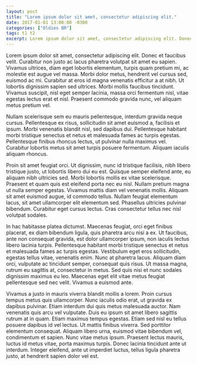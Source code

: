 ```yaml
---
layout: post
title: "Lorem ipsum dolor sit amet, consectetur adipiscing elit."
date: 2017-01-01 13:00:00 -0300
categories: ["Oldies BR"]
tags: t1 t2
excerpt: Lorem ipsum dolor sit amet, consectetur adipiscing elit. Donec et faucibus velit. Curabitur non justo ac lacus pharetra volutpat sit amet eu sapien.
---
```

Lorem ipsum dolor sit amet, consectetur adipiscing elit. Donec et faucibus velit. Curabitur non justo ac lacus pharetra volutpat sit amet eu sapien. Vivamus ultrices, diam eget lobortis elementum, turpis quam pretium mi, ac molestie est augue vel massa. Morbi dolor metus, hendrerit vel cursus sed, euismod ac mi. Curabitur at eros id magna venenatis efficitur a at nibh. Ut lobortis dignissim sapien sed ultrices. Morbi mollis faucibus tincidunt. Vivamus suscipit, nisl eget semper lacinia, massa orci fermentum nisl, vitae egestas lectus erat et nisl. Praesent commodo gravida nunc, vel aliquam metus pretium vel.

Nullam scelerisque sem eu mauris pellentesque, interdum gravida neque cursus. Pellentesque ex risus, sollicitudin sit amet euismod a, facilisis et ipsum. Morbi venenatis blandit nisl, sed dapibus dui. Pellentesque habitant morbi tristique senectus et netus et malesuada fames ac turpis egestas. Pellentesque finibus rhoncus lectus, ut pulvinar nulla maximus vel. Curabitur lobortis metus sit amet turpis posuere fermentum. Aliquam iaculis aliquam rhoncus.

Proin sit amet feugiat orci. Ut dignissim, nunc id tristique facilisis, nibh libero tristique justo, ut lobortis libero dui eu est. Quisque semper eleifend ante, eu aliquam nibh ultricies sed. Morbi lobortis mollis ex vitae scelerisque. Praesent et quam quis est eleifend porta nec eu nisl. Nullam pretium magna ut nulla semper egestas. Vivamus mattis diam vel venenatis mollis. Aliquam sit amet euismod augue, id commodo tellus. Nullam feugiat elementum lacus, sit amet ullamcorper elit elementum sed. Phasellus ultricies pulvinar bibendum. Curabitur eget cursus lectus. Cras consectetur tellus nec nisl volutpat sodales.

In hac habitasse platea dictumst. Maecenas feugiat, orci eget finibus placerat, ex diam bibendum ligula, quis pharetra arcu nisi a ex. Ut faucibus, ante non consequat gravida, est dolor ullamcorper ipsum, non iaculis lectus libero lacinia turpis. Pellentesque habitant morbi tristique senectus et netus et malesuada fames ac turpis egestas. Vestibulum eget eros sollicitudin, egestas tellus vitae, venenatis enim. Nunc at pharetra lacus. Aliquam diam orci, vulputate ac tincidunt semper, consequat quis risus. Ut massa magna, rutrum eu sagittis at, consectetur in metus. Sed quis nisi et nunc sodales dignissim maximus eu leo. Maecenas eget elit vitae metus feugiat pellentesque sed nec velit. Vivamus a euismod ante.

Vivamus a justo in mauris viverra blandit mollis a lorem. Proin cursus tempus metus quis ullamcorper. Nunc iaculis odio erat, ut gravida ex dapibus pulvinar. Etiam interdum dui quis metus malesuada auctor. Nam venenatis quis arcu vel vulputate. Duis eu ipsum sit amet libero sagittis rutrum at in quam. Etiam maximus tempus egestas. Etiam sed nisl eu tellus posuere dapibus id vel lectus. Ut mattis finibus viverra. Sed porttitor elementum consequat. Aliquam libero urna, euismod vitae bibendum vel, condimentum et sapien. Nunc vitae metus ipsum. Praesent lectus mauris, luctus id metus vitae, porta maximus turpis. Donec lacinia tincidunt ante ut interdum. Integer eleifend, ante ut imperdiet luctus, tellus ligula pharetra justo, at hendrerit sapien dolor vel est.
